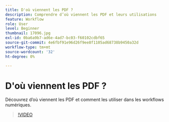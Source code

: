 ```yaml
---
title: D'où viennent les PDF ?
description: Comprendre d’où viennent les PDF et leurs utilisations
feature: Workflow
role: User
level: Beginner
thumbnail: 17096.jpg
exl-id: 0ba6a9b7-ad6e-4ad7-bc03-f60102cdbf65
source-git-commit: 4e6fbf91e96d26f9ee8f1105ad68738b9450a32d
workflow-type: tm+mt
source-wordcount: '32'
ht-degree: 0%

---
```


# D&#39;où viennent les PDF ?

Découvrez d’où viennent les PDF et comment les utiliser dans les workflows numériques.

>[!VIDEO](https://video.tv.adobe.com/v/17096?quality=12&learn=on&hidetitle=true)
